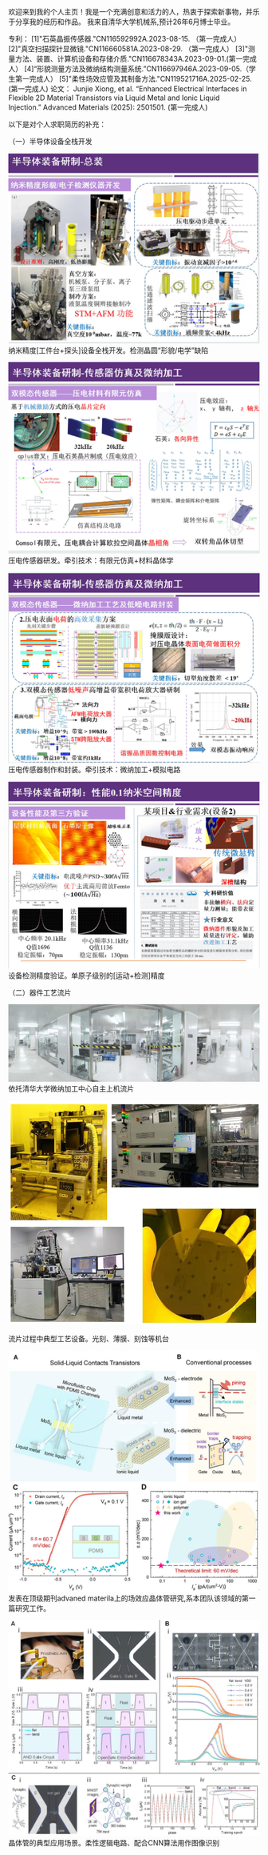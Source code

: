 欢迎来到我的个人主页！我是一个充满创意和活力的人，热衷于探索新事物，并乐于分享我的经历和作品。
我来自清华大学机械系,预计26年6月博士毕业。

专利：
[1]"石英晶振传感器."CN116592992A.2023-08-15. （第一完成人）
[2]"真空扫描探针显微镜."CN116660581A.2023-08-29. （第一完成人）
[3]"测量方法、装置、计算机设备和存储介质."CN116678343A.2023-09-01.(第一完成人）
[4]“形貌测量方法及微纳结构测量系统.”CN116697946A.2023-09-05.（学生第一完成人）
[5]"柔性场效应管及其制备方法."CN119521716A.2025-02-25.(第一完成人)
论文：
Junjie Xiong, et al. “Enhanced Electrical Interfaces in Flexible 2D Material Transistors via Liquid Metal and Ionic Liquid Injection.” Advanced Materials (2025): 2501501. (第一完成人)



以下是对个人求职简历的补充：

（一）半导体设备全栈开发

![](static/image1.jpg)
纳米精度[工件台+探头]设备全栈开发。检测晶圆“形貌/电学”缺陷


![](static/image2.jpg)
压电传感器研发。牵引技术：有限元仿真+材料晶体学


![](static/image3.jpg)
压电传感器制作和封装。牵引技术：微纳加工+模拟电路


![](static/image4.jpg)
设备检测精度验证。单原子级别的[运动+检测]精度


（二）器件工艺流片

![](static/image7.jpg)
依托清华大学微纳加工中心自主上机流片


![](static/image8.jpg)

流片过程中典型工艺设备。光刻、薄膜、刻蚀等机台


![](static/image9.jpg)
发表在顶级期刊advaned materila上的场效应晶体管研究,系本团队该领域的第一篇研究工作。


![](static/image10.jpg)
晶体管的典型应用场景。柔性逻辑电路、配合CNN算法用作图像识别


